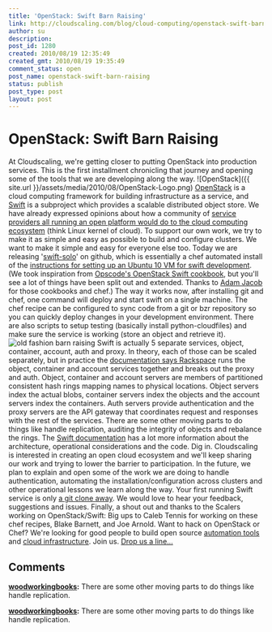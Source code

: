 ```yaml
---
title: 'OpenStack: Swift Barn Raising'
link: http://cloudscaling.com/blog/cloud-computing/openstack-swift-barn-raising/
author: su
description: 
post_id: 1280
created: 2010/08/19 12:35:49
created_gmt: 2010/08/19 19:35:49
comment_status: open
post_name: openstack-swift-barn-raising
status: publish
post_type: post
layout: post
---
```


# OpenStack: Swift Barn Raising

At Cloudscaling, we're getting closer to putting OpenStack into production services. This is the first installment chronicling that journey and opening some of the tools that we are developing along the way. ![OpenStack]({{ site.url }}/assets/media/2010/08/OpenStack-Logo.png) [OpenStack](http://openstack.org/) is a cloud computing framework for building infrastructure as a service, and [Swift](https://launchpad.net/~swift) is a subproject which provides a scalable distributed object store. We have already expressed opinions about how a community of [service providers all running an open platform would do to the cloud computing ecosystem](http://cloudscaling.com/blog/cloud-computing/does-openstack-change-the-cloud-game) (think Linux kernel of cloud). To support our own work, we try to make it as simple and easy as possible to build and configure clusters. We want to make it simple and easy for everyone else too. Today we are releasing '[swift-solo](https://github.com/cloudscaling/swift-solo)' on github, which is essentially a chef automated install of the [instructions for setting up an Ubuntu 10 VM for swift development](http://swift.openstack.org/development_saio.html). (We took inspiration from [Opscode's OpenStack Swift cookbook](http://github.com/opscode/openstack-cookbooks/tree/master/cookbooks/swift/), but you'll see a lot of things have been split out and extended. Thanks to [Adam Jacob](http://twitter.com/adamhjk) for those cookbooks and chef.) The way it works now, after installing git and chef, one command will deploy and start swift on a single machine. The chef recipe can be configured to sync code from a git or bzr repository so you can quickly deploy changes in your development environment. There are also scripts to setup testing (basically install python-cloudfiles) and make sure the service is working (store an object and retrieve it). ![old fashion barn raising](http://cloudscaling.com/wp-content/uploads/2010/08/old-fashion-barn-raising.jpeg) Swift is actually 5 separate services, object, container, account, auth and proxy. In theory, each of those can be scaled separately, but in practice the [documentation says Rackspace](http://swift.openstack.org/deployment_guide.html) runs the object, container and account services together and breaks out the proxy and auth. Object, container and account servers are members of partitioned consistent hash rings mapping names to physical locations. Object servers index the actual blobs, container servers index the objects and the account servers index the containers. Auth servers provide authentication and the proxy servers are the API gateway that coordinates request and responses with the rest of the services. There are some other moving parts to do things like handle replication, auditing the integrity of objects and rebalance the rings. The [Swift documentation](http://swift.openstack.org/) has a lot more information about the architecture, operational considerations and the code. Dig in. Cloudscaling is interested in creating an open cloud ecosystem and we'll keep sharing our work and trying to lower the barrier to participation. In the future, we plan to explain and open some of the work we are doing to handle authentication, automating the installation/configuration across clusters and other operational lessons we learn along the way. Your first running Swift service is only [a git clone away](https://github.com/cloudscaling/swift-solo). We would love to hear your feedback, suggestions and issues. Finally, a shout out and thanks to the Scalers working on OpenStack/Swift: Big ups to Caleb Tennis for working on these chef recipes, Blake Barnett, and Joe Arnold. Want to hack on OpenStack or Chef? We're looking for good people to build open source [automation tools](http://cloudscaling.com/contact/jobs/openstack-ruby-developer) and [cloud infrastructure](http://cloudscaling.com/contact/jobs/openstack-python-developer). Join us. [Drop us a line...](mailto:jobs@cloudscaling.com)

## Comments

**[woodworkingbooks](#577 "2010-10-25 22:27:15"):** There are some other moving parts to do things like handle replication.

**[woodworkingbooks](#2292 "2010-10-25 22:27:00"):** There are some other moving parts to do things like handle replication.

